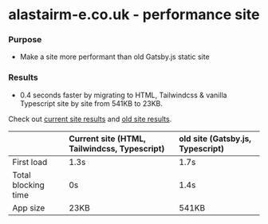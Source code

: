 # alastairm-e.co.uk - performance site

### Purpose
* Make a site more performant than old Gatsby.js static site

### Results
* 0.4 seconds faster by migrating to HTML, Tailwindcss & vanilla Typescript site by site from 541KB to 23KB.

Check out [current site results](https://www.webpagetest.org/result/220227_AiDcC9_7N3/) and [old site results](https://www.webpagetest.org/result/220227_AiDcVW_7J4/).

|                     | Current site (HTML, Tailwindcss, Typescript) | old site (Gatsby.js, Typescript) |
|:------------------- |:-------------------------------------------- |:-------------------------------- |
| First load          | 1.3s                                         | 1.7s                             |
| Total blocking time | 0s                                           | 1.4s                             |
| App size            | 23KB                                         | 541KB                            |

